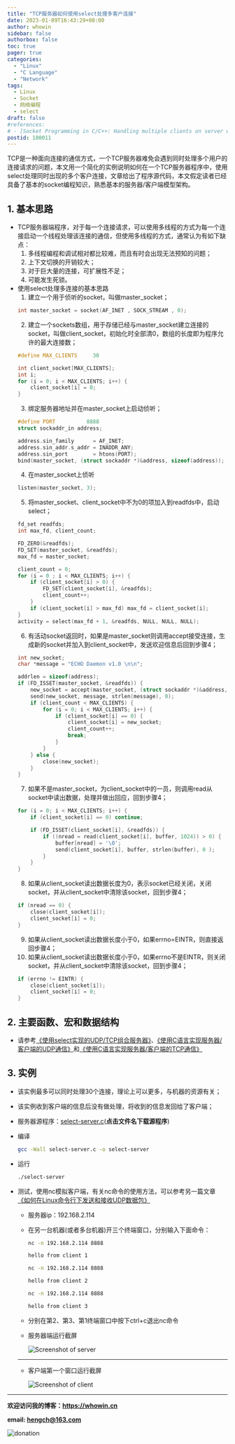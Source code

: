 ```yaml
---
title: "TCP服务器如何使用select处理多客户连接"
date: 2023-01-09T16:43:29+08:00
author: whowin
sidebar: false
authorbox: false
toc: true
pager: true
categories:
  - "Linux"
  - "C Language"
  - "Network"
tags:
  - Linux
  - Socket
  - 网络编程
  - select
draft: false
#references: 
# - [Socket Programming in C/C++: Handling multiple clients on server without multi threading](https://www.geeksforgeeks.org/socket-programming-in-cc-handling-multiple-clients-on-server-without-multi-threading/)
postid: 180011
---
```


TCP是一种面向连接的通信方式，一个TCP服务器难免会遇到同时处理多个用户的连接请求的问题，本文用一个简化的实例说明如何在一个TCP服务器程序中，使用select处理同时出现的多个客户连接，文章给出了程序源代码，本文假定读者已经具备了基本的socket编程知识，熟悉基本的服务器/客户端模型架构。
<!--more-->

## 1. 基本思路
* TCP服务器端程序，对于每一个连接请求，可以使用多线程的方式为每一个连接启动一个线程处理该连接的通信，但使用多线程的方式，通常认为有如下缺点：
  1. 多线程编程和调试相对都比较难，而且有时会出现无法预知的问题；
  2. 上下文切换的开销较大；
  3. 对于巨大量的连接，可扩展性不足；
  4. 可能发生死锁。
* 使用select处理多连接的基本思路
  1. 建立一个用于侦听的socket，叫做master_socket；
    ```C
    int master_socket = socket(AF_INET , SOCK_STREAM , 0);
    ```
  2. 建立一个sockets数组，用于存储已经与master_socket建立连接的socket，叫做client_socket，初始化时全部清0，数组的长度即为程序允许的最大连接数；
    ```C
    #define MAX_CLIENTS     30

    int client_socket[MAX_CLIENTS];
    int i;
    for (i = 0; i < MAX_CLIENTS; i++) {
        client_socket[i] = 0;
    }
    ```
  3. 绑定服务器地址并在master_socket上启动侦听；
    ```C
    #define PORT          8888
    struct sockaddr_in address;

    address.sin_family      = AF_INET;
    address.sin_addr.s_addr = INADDR_ANY;
    address.sin_port        = htons(PORT);
    bind(master_socket, (struct sockaddr *)&address, sizeof(address));
    ```
  4. 在master_socket上侦听
    ```C
    listen(master_socket, 3);
    ```
  5. 将master_socket、client_socket中不为0的项加入到readfds中，启动select；
    ```C
    fd_set readfds;
    int max_fd, client_count;

    FD_ZERO(&readfds);
    FD_SET(master_socket, &readfds);
    max_fd = master_socket;

    client_count = 0;
    for (i = 0 ; i < MAX_CLIENTS; i++) {
        if (client_socket[i] > 0) {
            FD_SET(client_socket[i], &readfds);
            client_count++;
        }
        if (client_socket[i] > max_fd) max_fd = client_socket[i];
    }
    activity = select(max_fd + 1, &readfds, NULL, NULL, NULL);
    ```
  6. 有活动socket返回时，如果是master_socket则调用accept接受连接，生成新的socket并加入到client_socket中，发送欢迎信息后回到步骤4；
    ```C
    int new_socket;
    char *message = "ECHO Daemon v1.0 \n\n";

    addrlen = sizeof(address);
    if (FD_ISSET(master_socket, &readfds)) {
        new_socket = accept(master_socket, (struct sockaddr *)&address, (socklen_t *)&addrlen);
        send(new_socket, message, strlen(message), 0);
        if (client_count < MAX_CLIENTS) {
            for (i = 0; i < MAX_CLIENTS; i++) {
                if (client_socket[i] == 0) {
                    client_socket[i] = new_socket;
                    client_count++;
                    break;
                }
            }
        } else {
            close(new_socket);
        }
    }
    ```
  7. 如果不是master_socket，为client_socket中的一员，则调用read从socket中读出数据，处理并做出回应，回到步骤4；
    ```C
    for (i = 0; i < MAX_CLIENTS; i++) {
        if (client_socket[i] == 0) continue;

        if (FD_ISSET(client_socket[i], &readfds)) {
            if ((nread = read(client_socket[i], buffer, 1024)) > 0) {
                buffer[nread] = '\0';
                send(client_socket[i], buffer, strlen(buffer), 0 );
            }
        }
    }

    ```
  8. 如果从client_socket读出数据长度为0，表示socket已经关闭，关闭socket，并从client_socket中清除该socket，回到步骤4；
    ```C
    if (nread == 0) {
        close(client_socket[i]);
        client_socket[i] = 0;
    }
    ```
  9. 如果从client_socket读出数据长度小于0，如果errno=EINTR，则直接返回步骤4；
  10. 如果从client_socket读出数据长度小于0，如果errno不是EINTR，则关闭socket，并从client_socket中清除该socket，回到步骤4；
    ```C
    if (errno != EINTR) {
        close(client_socket[i]);
        client_socket[i] = 0;
    }
    ```

## 2. 主要函数、宏和数据结构
* 请参考[《使用select实现的UDP/TCP组合服务器》][article1]、[《使用C语言实现服务器/客户端的UDP通信》][article2]和[《使用C语言实现服务器/客户端的TCP通信》][article3]

## 3. 实例
* 该实例最多可以同时处理30个连接，理论上可以更多，与机器的资源有关；
* 该实例收到客户端的信息后没有做处理，将收到的信息发回给了客户端；
* 服务器源程序：[select-server.c][src01](**点击文件名下载源程序**)
* 编译
  ```bash
  gcc -Wall select-server.c -o select-server
  ```
* 运行
  ```bash
  ./select-server
  ```
* 测试，使用nc模拟客户端，有关nc命令的使用方法，可以参考另一篇文章[《如何在Linux命令行下发送和接收UDP数据包》][article4]
  - 服务器ip：192.168.2.114
  - 在另一台机器(或者多台机器)开三个终端窗口，分别输入下面命令：
    ```bash
    nc -n 192.168.2.114 8888

    hello from client 1
    ```
    ```bash
    nc -n 192.168.2.114 8888

    hello from client 2
    ```
    ```bash
    nc -n 192.168.2.114 8888

    hello from client 3
    ```
  - 分别在第2、第3、第1终端窗口中按下ctrl+c退出nc命令
  - 服务器端运行截屏

    ![Screenshot of server][img01]

  ------------
  - 客户端第一个窗口运行截屏

    ![Screenshot of client][img02]

-------------
**欢迎访问我的博客：https://whowin.cn**

**email: hengch@163.com**

![donation][img_sponsor_qrcode]

[img_sponsor_qrcode]:https://whowin.gitee.io/images/qrcode/sponsor-qrcode.png


[src01]:https://whowin.gitee.io/sourcecodes/180011/select-server.c

[img01]:https://whowin.gitee.io/images/180011/screenshot_of_server.png
[img02]:https://whowin.gitee.io/images/180011/screenshot_of_client_1.png


[article1]:https://whowin.gitee.io/post/blog/network/0010-tcp-and-udp-server-using-select/
[article2]:https://whowin.gitee.io/post/blog/network/0013-udp-server-client-implementation-in-c/
[article3]:https://whowin.gitee.io/post/blog/network/0012-tcp-server-client-implementation-in-c/
[article4]:https://whowin.gitee.io/post/blog/network/0005-send-udp-via-linux-cli/
